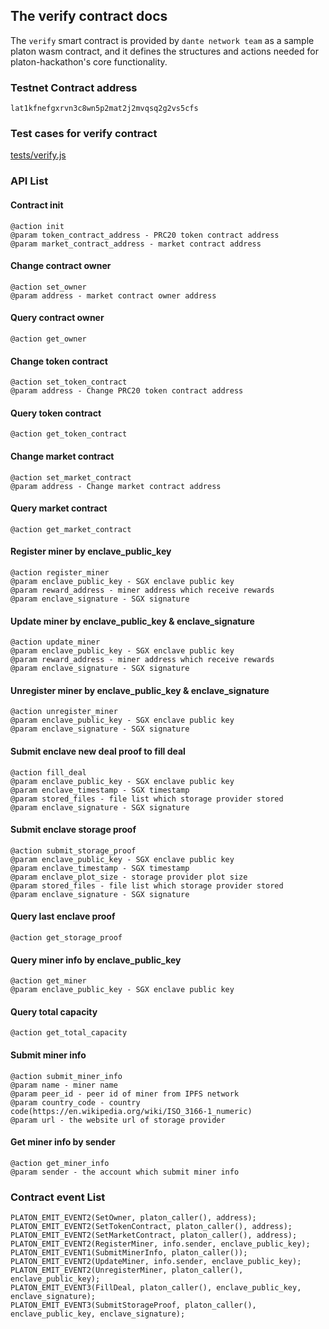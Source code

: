 ## The verify contract docs

The `verify` smart contract is provided by `dante network team` as a sample platon wasm contract, and it defines the structures and actions needed for platon-hackathon's core functionality.

### Testnet Contract address
```
lat1kfnefgxrvn3c8wn5p2mat2j2mvqsq2g2vs5cfs
```

### Test cases for verify contract
[tests/verify.js](../tests/verify.js)

### API List

#### Contract init 
```
@action init
@param token_contract_address - PRC20 token contract address
@param market_contract_address - market contract address
```

#### Change contract owner
```
@action set_owner
@param address - market contract owner address
```

#### Query contract owner
```
@action get_owner
```

#### Change token contract
```
@action set_token_contract
@param address - Change PRC20 token contract address
```

#### Query token contract
```
@action get_token_contract
```

#### Change market contract
```
@action set_market_contract
@param address - Change market contract address
```

#### Query market contract
```
@action get_market_contract
```

#### Register miner by enclave_public_key
```
@action register_miner
@param enclave_public_key - SGX enclave public key
@param reward_address - miner address which receive rewards
@param enclave_signature - SGX signature
```

#### Update miner by enclave_public_key & enclave_signature
```
@action update_miner
@param enclave_public_key - SGX enclave public key
@param reward_address - miner address which receive rewards
@param enclave_signature - SGX signature
```

#### Unregister miner by enclave_public_key & enclave_signature
```
@action unregister_miner
@param enclave_public_key - SGX enclave public key
@param enclave_signature - SGX signature
```

#### Submit enclave new deal proof to fill deal
```
@action fill_deal
@param enclave_public_key - SGX enclave public key
@param enclave_timestamp - SGX timestamp
@param stored_files - file list which storage provider stored
@param enclave_signature - SGX signature
```

#### Submit enclave storage proof
```
@action submit_storage_proof
@param enclave_public_key - SGX enclave public key
@param enclave_timestamp - SGX timestamp
@param enclave_plot_size - storage provider plot size
@param stored_files - file list which storage provider stored
@param enclave_signature - SGX signature
```

#### Query last enclave proof
```
@action get_storage_proof
```

#### Query miner info by enclave_public_key
```
@action get_miner
@param enclave_public_key - SGX enclave public key
```

#### Query total capacity
```
@action get_total_capacity
```

#### Submit miner info
```
@action submit_miner_info
@param name - miner name
@param peer_id - peer id of miner from IPFS network
@param country_code - country code(https://en.wikipedia.org/wiki/ISO_3166-1_numeric)
@param url - the website url of storage provider
```

#### Get miner info by sender
```
@action get_miner_info
@param sender - the account which submit miner info
```

### Contract event List
```
PLATON_EMIT_EVENT2(SetOwner, platon_caller(), address);
PLATON_EMIT_EVENT2(SetTokenContract, platon_caller(), address);
PLATON_EMIT_EVENT2(SetMarketContract, platon_caller(), address);
PLATON_EMIT_EVENT2(RegisterMiner, info.sender, enclave_public_key);
PLATON_EMIT_EVENT1(SubmitMinerInfo, platon_caller());
PLATON_EMIT_EVENT2(UpdateMiner, info.sender, enclave_public_key);
PLATON_EMIT_EVENT2(UnregisterMiner, platon_caller(), enclave_public_key);
PLATON_EMIT_EVENT3(FillDeal, platon_caller(), enclave_public_key, enclave_signature);
PLATON_EMIT_EVENT3(SubmitStorageProof, platon_caller(), enclave_public_key, enclave_signature);
```
